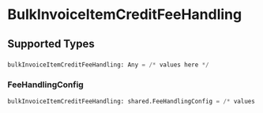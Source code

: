 # BulkInvoiceItemCreditFeeHandling


## Supported Types

### 

```python
bulkInvoiceItemCreditFeeHandling: Any = /* values here */
```

### FeeHandlingConfig

```python
bulkInvoiceItemCreditFeeHandling: shared.FeeHandlingConfig = /* values here */
```

